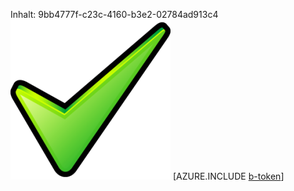 Inhalt: 9bb4777f-c23c-4160-b3e2-02784ad913c4![Bild](fe966b1d-b084-4b2c-b110-24c464394f4a.png)
[AZURE.INCLUDE [b-token](41e2b730-3288-42a1-b928-4c59455eecc0.md)]
